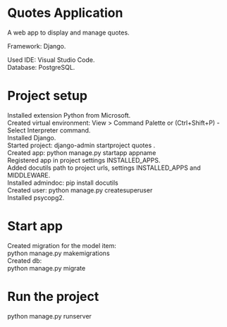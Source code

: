 # Quotes Application  
A web app to display and manage quotes.  

Framework: Django.  

Used IDE: Visual Studio Code.  
Database: PostgreSQL.  

# Project setup  
Installed extension Python from Microsoft.  
Created virtual environment: View > Command Palette or (Ctrl+Shift+P) - Select Interpreter command.  
Installed Django.  
Started project: django-admin startproject quotes .  
Created app: python manage.py startapp appname  
Registered app in project settings INSTALLED_APPS.  
Added docutils path to project urls, settings INSTALLED_APPS and MIDDLEWARE.  
Installed admindoc: pip install docutils  
Created user: python manage.py createsuperuser  
Installed psycopg2.  

# Start app  
Created migration for the model item:  
python manage.py makemigrations    
Created db:  
python manage.py migrate  

# Run the project  
python manage.py runserver  